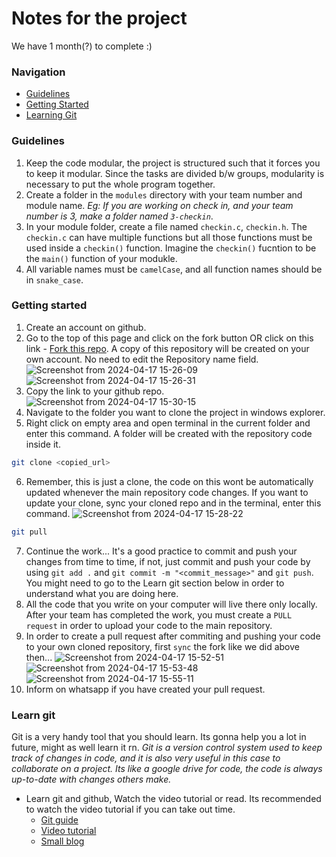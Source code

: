 # Notes for the project

We have 1 month(?) to complete :)

### Navigation

- [Guidelines](https://github.com/shivangjhalani/airport-sim?tab=readme-ov-file#guidelines)
- [Getting Started](https://github.com/shivangjhalani/airport-sim?tab=readme-ov-file#getting-started)
- [Learning Git](https://github.com/shivangjhalani/airport-sim?tab=readme-ov-file#learn-git)

### Guidelines

1. Keep the code modular, the project is structured such that it forces you to keep it modular. Since the tasks are divided b/w groups, modularity is necessary to put the whole program together.
2. Create a folder in the `modules` directory with your team number and module name. _Eg: If you are working on check in, and your team number is 3, make a folder named `3-checkin`_.
3. In your module folder, create a file named `checkin.c`, `checkin.h`. The `checkin.c` can have multiple functions but all those functions must be used inside a `checkin()` function. Imagine the `checkin()` fucntion to be the `main()` function of your modukle.
4. All variable names must be `camelCase`, and all function names should be in `snake_case`.

### Getting started

1. Create an account on github.
2. Go to the top of this page and click on the fork button OR click on this link - [Fork this repo](https://github.com/shivangjhalani/airport-sim/fork). A copy of this repository will be created on your own account. No need to edit the Repository name field.
   ![Screenshot from 2024-04-17 15-26-09](https://github.com/shivangjhalani/airport-sim/assets/137867387/31326b14-e079-42d9-b739-c2d9542c126c)
   ![Screenshot from 2024-04-17 15-26-31](https://github.com/shivangjhalani/airport-sim/assets/137867387/3894353d-2c59-4502-ae77-5411fce9d309)
3. Copy the link to your github repo.
   ![Screenshot from 2024-04-17 15-30-15](https://github.com/shivangjhalani/airport-sim/assets/137867387/f4a0cae4-20b3-418c-b96f-9f66f6d3bb50)
4. Navigate to the folder you want to clone the project in windows explorer.
5. Right click on empty area and open terminal in the current folder and enter this command. A folder will be created with the repository code inside it.

```bash
git clone <copied_url>
```

6. Remember, this is just a clone, the code on this wont be automatically updated whenever the main repository code changes. If you want to update your clone, sync your cloned repo and in the terminal, enter this command.
   ![Screenshot from 2024-04-17 15-28-22](https://github.com/shivangjhalani/airport-sim/assets/137867387/dfe2e307-d6b3-4bd6-adfc-2b2b7cb934fc)

```bash
git pull
```

7. Continue the work... It's a good practice to commit and push your changes from time to time, if not, just commit and push your code by using `git add .` and `git commit -m "<commit_message>"` and `git push`. You might need to go to the Learn git section below in order to understand what you are doing here.
8. All the code that you write on your computer will live there only locally. After your team has completed the work, you must create a `PULL request` in order to upload your code to the main repository.
9. In order to create a pull request after commiting and pushing your code to your own cloned repository, first `sync` the fork like we did above then...
   ![Screenshot from 2024-04-17 15-52-51](https://github.com/shivangjhalani/airport-sim/assets/137867387/41dad86f-0eaf-4f41-8475-8cc37ee8c547)
   ![Screenshot from 2024-04-17 15-53-48](https://github.com/shivangjhalani/airport-sim/assets/137867387/246ec984-46cc-42dc-895b-be8382cac4f0)
   ![Screenshot from 2024-04-17 15-55-11](https://github.com/shivangjhalani/airport-sim/assets/137867387/21862238-910d-4629-99ba-281895407fc9)
10. Inform on whatsapp if you have created your pull request.

### Learn git

Git is a very handy tool that you should learn. Its gonna help you a lot in future, might as well learn it rn.
_Git is a version control system used to keep track of changes in code, and it is also very useful in this case to collaborate on a project. Its like a google drive for code, the code is always up-to-date with changes others make._

- Learn git and github, Watch the video tutorial or read. Its recommended to watch the video tutorial if you can take out time.
  - [Git guide](https://rogerdudler.github.io/git-guide/)
  - [Video tutorial](https://youtu.be/2sjqTHE0zok?si=bANJHZ7cXQy0vkqT)
  - [Small blog](https://40dev.com/2023/01/getting-started-with-git-and-github/)
